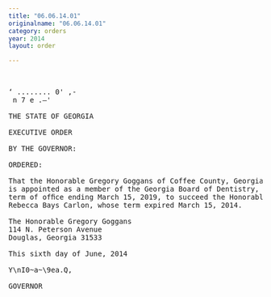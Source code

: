 ```yaml
---
title: "06.06.14.01"
originalname: "06.06.14.01"
category: orders
year: 2014
layout: order

---
```

<pre>
  

‘ ........ 0' ,-
 n 7 e .—'

THE STATE OF GEORGIA

EXECUTIVE ORDER

BY THE GOVERNOR:

ORDERED:

That the Honorable Gregory Goggans of Coffee County, Georgia,
is appointed as a member of the Georgia Board of Dentistry, for a
term of ofﬁce ending March 15, 2019, to succeed the Honorable
Rebecca Bays Carlon, whose term expired March 15, 2014.

The Honorable Gregory Goggans
114 N. Peterson Avenue
Douglas, Georgia 31533

This sixth day of June, 2014

Y\nI0~a~\9ea.Q,

GOVERNOR

</pre>
